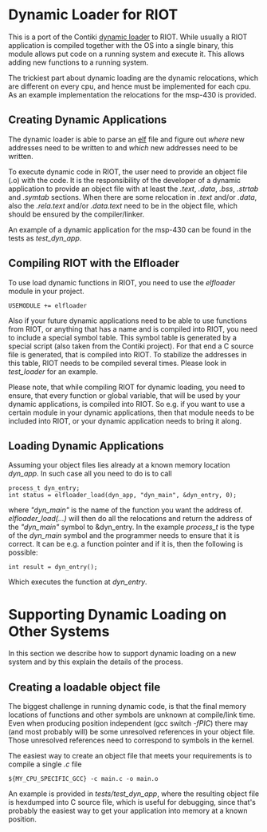 Dynamic Loader for RIOT
=======================

This is a port of the Contiki
[dynamic loader](https://github.com/contiki-os/contiki/wiki/The-dynamic-loader)
to RIOT. While usually a RIOT application is compiled together with
the OS into a single binary, this module allows put code on a running
system and execute it. This allows adding new functions to a running
system.

The trickiest part about dynamic loading are the dynamic relocations,
which are different on every cpu, and hence must be implemented for
each cpu. As an example implementation the relocations for the msp-430
is provided.

Creating Dynamic Applications
-----------------------------

The dynamic loader is able to parse an
[elf](https://en.wikipedia.org/wiki/Executable_and_Linkable_Format)
file and figure out *where* new addresses need to be written to and
*which* new addresses need to be written. 

To execute dynamic code in RIOT, the user need to provide an object
file (.o) with the code. It is the responsibility of the developer of a
dynamic application to provide an object file with at least the
*.text*, *.data*, *.bss*, *.strtab* and *.symtab* sections. When there
are some relocation in *.text* and/or *.data*, also the *.rela.text*
and/or *.data.text* need to be in the object file, which should be
ensured by the compiler/linker.

An example of a dynamic application for the msp-430 can be found in
the tests as *test_dyn_app*.

Compiling RIOT with the Elfloader
---------------------------------

To use load dynamic functions in RIOT, you need to use the *elfloader*
module in your project.

	USEMODULE += elfloader

Also if your future dynamic applications need to be able to use
functions from RIOT, or anything that has a name and is compiled into
RIOT, you need to include a special symbol table. This symbol table is
generated by a special script (also taken from the Contiki
project). For that end a C source file is generated, that is compiled
into RIOT. To stabilize the addresses in this table, RIOT needs to be
compiled several times. Please look in *test_loader* for an example.

Please note, that while compiling RIOT for dynamic loading, you need
to ensure, that every function or global variable, that will be used
by your dynamic applications, is compiled into RIOT. So e.g. if you
want to use a certain module in your dynamic applications, then that
module needs to be included into RIOT, or your dynamic application
needs to bring it along.

Loading Dynamic Applications
----------------------------

Assuming your object files lies already at a known memory location
*dyn_app*. In such case all you need to do is to call

	process_t dyn_entry;
	int status = elfloader_load(dyn_app, "dyn_main", &dyn_entry, 0);

where *"dyn_main"* is the name of the function you want the address
of. *elfloader_load(...)* will then do all the relocations and return
the address of the *"dyn_main"* symbol to &dyn\_entry. In the example
*process\_t* is the type of the *dyn\_main* symbol and the programmer
needs to ensure that it is correct. It can be e.g. a function pointer
and if it is, then the following is possible:

	int result = dyn_entry();

Which executes the function at *dyn\_entry*.

# Supporting Dynamic Loading on Other Systems

In this section we describe how to support dynamic loading on a new
system and by this explain the details of the process.

Creating a loadable object file
-------------------------------------------

The biggest challenge in running dynamic code, is that the final
memory locations of functions and other symbols are unknown at
compile/link time. Even when producing position independent (gcc
switch *-fPIC*) there may (and most probably will) be some unresolved
references in your object file. Those unresolved references need to
correspond to symbols in the kernel.

The easiest way to create an object file that meets your requirements
is to compile a single *.c* file

	${MY_CPU_SPECIFIC_GCC} -c main.c -o main.o

An example is provided in *tests/test_dyn_app*, where the resulting
object file is hexdumped into C source file, which is useful for
debugging, since that's probably the easiest way to get your
application into memory at a known position.
